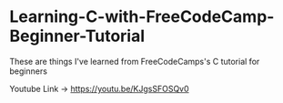 # Learning-C-with-FreeCodeCamp-Beginner-Tutorial
These are things I've learned from FreeCodeCamps's C tutorial for beginners

Youtube Link -> https://youtu.be/KJgsSFOSQv0
